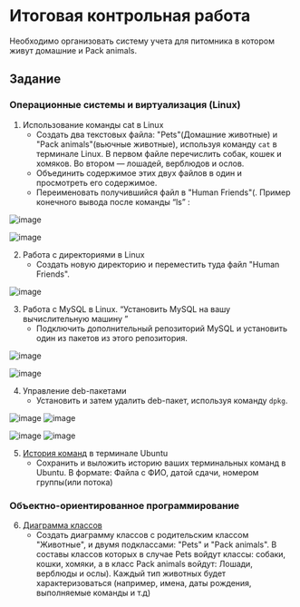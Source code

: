 # Итоговая контрольная работа
Необходимо организовать систему учета для питомника в котором живут домашние и Pack animals.

## Задание

### Операционные системы и виртуализация (Linux)

1. Использование команды cat в Linux
   - Создать два текстовых файла: "Pets"(Домашние животные) и "Pack animals"(вьючные животные), используя команду `cat` в терминале Linux. В первом файле перечислить собак, кошек и хомяков. Во втором — лошадей, верблюдов и ослов.
   - Объединить содержимое этих двух файлов в один и просмотреть его содержимое.
   - Переименовать получившийся файл в "Human Friends"(.
Пример конечного вывода после команды “ls” :

![image](https://github.com/SergGudini/Itog_specialisation/assets/119971642/cf96fac6-086b-4806-879a-4297cd4dfd36)

![image](https://github.com/SergGudini/Itog_specialisation/assets/119971642/7cfeeec5-df84-470f-a9da-c3f635a45576)

2. Работа с директориями в Linux
   - Создать новую директорию и переместить туда файл "Human Friends".

![image](https://github.com/SergGudini/Itog_specialisation/assets/119971642/bf0c58d4-e423-4af3-b1a8-1dc77f20be3e)

3. Работа с MySQL в Linux. “Установить MySQL на вашу вычислительную машину ”
   - Подключить дополнительный репозиторий MySQL и установить один из пакетов из этого репозитория.

![image](https://github.com/SergGudini/Itog_specialisation/assets/119971642/504bd8cd-9a43-4205-8a1d-400440a93594)

![image](https://github.com/SergGudini/Itog_specialisation/assets/119971642/f702f235-ac8e-468c-b344-783dba337317)

4. Управление deb-пакетами
   - Установить и затем удалить deb-пакет, используя команду `dpkg`.

![image](https://github.com/SergGudini/Itog_specialisation/assets/119971642/914cda29-e000-4692-8b18-b21ba0701193)
![image](https://github.com/SergGudini/Itog_specialisation/assets/119971642/8c896055-f1e5-4a4d-b5b3-85c8d64bf165)

![image](https://github.com/SergGudini/Itog_specialisation/assets/119971642/772e5928-80bf-436f-9a52-05e70ec989a0)
![image](https://github.com/SergGudini/Itog_specialisation/assets/119971642/1ff85ec0-3870-4fba-b9ec-000ff4689182)

5. [История команд](https://github.com/SergGudini/Itog_specialisation/blob/main/DragunSU_21.11.2023_4335) в терминале Ubuntu
   - Сохранить и выложить историю ваших терминальных команд в Ubuntu.
В формате: Файла с ФИО, датой сдачи, номером группы(или потока)

### Объектно-ориентированное программирование

6. [Диаграмма классов](https://drive.google.com/file/d/13m5gSRRjsnCwhyHaq-LvicwO0K9EBmuD/view?usp=sharing)
   - Создать диаграмму классов с родительским классом "Животные", и двумя подклассами: "Pets" и "Pack animals".
В составы классов которых в случае Pets войдут классы: собаки, кошки, хомяки, а в класс Pack animals войдут: Лошади, верблюды и ослы).
Каждый тип животных будет характеризоваться (например, имена, даты рождения, выполняемые команды и т.д)


